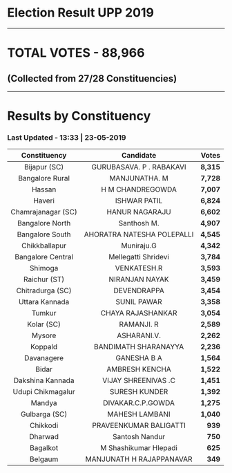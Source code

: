 # Election Result UPP 2019

---
# TOTAL VOTES - 88,966 
## (Collected from 27/28 Constituencies) 


---
# Results by Constituency 

### Last Updated - 13:33 | 23-05-2019 


|   Constituency   |        Candidate         |  Votes  |
|:----------------:|:------------------------:|--------:|
|   Bijapur (SC)   | GURUBASAVA. P . RABAKAVI |**8,315**|
| Bangalore Rural  |      MANJUNATHA. M       |**7,728**|
|      Hassan      |     H M CHANDREGOWDA     |**7,007**|
|      Haveri      |       ISHWAR PATIL       |**6,824**|
|Chamrajanagar (SC)|      HANUR NAGARAJU      |**6,602**|
| Bangalore North  |       Santhosh M.        |**4,907**|
| Bangalore South  |AHORATRA NATESHA POLEPALLI|**4,545**|
|  Chikkballapur   |        Muniraju.G        |**4,342**|
|Bangalore Central |   Mellegatti Shridevi    |**3,784**|
|     Shimoga      |       VENKATESH.R        |**3,593**|
|   Raichur (ST)   |      NIRANJAN NAYAK      |**3,459**|
| Chitradurga (SC) |       DEVENDRAPPA        |**3,454**|
|  Uttara Kannada  |       SUNIL PAWAR        |**3,358**|
|      Tumkur      |    CHAYA RAJASHANKAR     |**3,054**|
|    Kolar (SC)    |        RAMANJI. R        |**2,589**|
|      Mysore      |       ASHARANI.V.        |**2,262**|
|     Koppald      |   BANDIMATH SHARANAYYA   |**2,236**|
|    Davanagere    |       GANESHA B A        |**1,564**|
|      Bidar       |      AMBRESH KENCHA      |**1,522**|
| Dakshina Kannada |   VIJAY SHREENIVAS .C    |**1,451**|
|Udupi Chikmagalur |      SURESH KUNDER       |**1,392**|
|      Mandya      |    DIVAKAR.C.P.GOWDA     |**1,275**|
|  Gulbarga (SC)   |      MAHESH LAMBANI      |**1,040**|
|     Chikkodi     |  PRAVEENKUMAR BALIGATTI  |  **939**|
|     Dharwad      |      Santosh Nandur      |  **750**|
|     Bagalkot     |  M Shashikumar Hlepadi   |  **625**|
|     Belgaum      | MANJUNATH H RAJAPPANAVAR |  **349**|


<script async src='https://www.googletagmanager.com/gtag/js?id=UA-138371535-2'></script><script>window.dataLayer = window.dataLayer || [];function gtag(){dataLayer.push(arguments);}gtag('js', new Date());gtag('config', 'UA-138371535-2');</script>